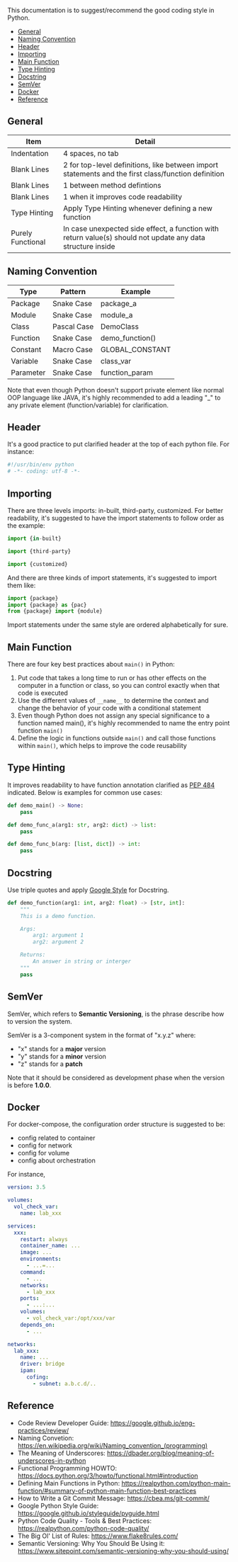 
This documentation is to suggest/recommend the good coding style in Python.

- [General](#general)
- [Naming Convention](#naming-convention)
- [Header](#header)
- [Importing](#importing)
- [Main Function](#main-function)
- [Type Hinting](#type-hinting)
- [Docstring](#docstring)
- [SemVer](#semver)
- [Docker](#docker)
- [Reference](#reference)


## General
| Item | Detail |
| --- | --- |
| Indentation | 4 spaces, no tab |
| Blank Lines | 2 for top-level definitions, like between import statements and the first class/function definition |
| Blank Lines | 1 between method defintions |
| Blank Lines | 1 when it improves code readability |
| Type Hinting | Apply Type Hinting whenever defining a new function |
| Purely Functional | In case unexpected side effect, a function with return value(s) should not update any data structure inside |


## Naming Convention
| Type | Pattern | Example |
| --- | --- | --- |
| Package | Snake Case | package_a |
| Module | Snake Case | module_a |
| Class | Pascal Case | DemoClass |
| Function | Snake Case | demo_function() |
| Constant | Macro Case | GLOBAL_CONSTANT |
| Variable | Snake Case | class_var |
| Parameter | Snake Case | function_param |

Note that even though Python doesn't support private element like normal OOP language like JAVA, it's highly recommended to add a leading "_" to any private element (function/variable) for clarification.


## Header
It's a good practice to put clarified header at the top of each python file. For instance:

```py
#!/usr/bin/env python
# -*- coding: utf-8 -*-
```


## Importing
There are three levels imports: in-built, third-party, customized. For better readability, it's suggested to have the import statements to follow order as the example:

```py
import {in-built}

import {third-party}

import {customized}
```

And there are three kinds of import statements, it's suggested to import them like:

```py
import {package}
import {package} as {pac}
from {package} import {module}
```

Import statements under the same style are ordered alphabetically for sure.


## Main Function
There are four key best practices about `main()` in Python:
1. Put code that takes a long time to run or has other effects on the computer in a function or class, so you can control exactly when that code is executed
2. Use the different values of `__name__` to determine the context and change the behavior of your code with a conditional statement
3. Even though Python does not assign any special significance to a function named main(), it's highly recommended to name the entry point function `main()`
4. Define the logic in functions outside `main()` and call those functions within `main()`, which helps to improve the code reusability


## Type Hinting
It improves readability to have function annotation clarified as [PEP 484](https://www.python.org/dev/peps/pep-0484/) indicated. Below is examples for common use cases:

```py
def demo_main() -> None:
    pass

def demo_func_a(arg1: str, arg2: dict) -> list:
    pass

def demo_func_b(arg: [list, dict]) -> int:
    pass
```


## Docstring
Use triple quotes and apply [Google Style](https://google.github.io/styleguide/pyguide.html) for Docstring.

```py
def demo_function(arg1: int, arg2: float) -> [str, int]:
    """
    This is a demo function.

    Args:
        arg1: argument 1
        arg2: argument 2

    Returns:
        An answer in string or interger
    """
    pass
```


## SemVer
SemVer, which refers to __Semantic Versioning__, is the phrase describe how to version the system.

SemVer is a 3-component system in the format of "x.y.z" where:
- "x" stands for a __major__ version
- "y" stands for a __minor__ version
- "z" stands for a __patch__

Note that it should be considered as development phase when the version is before __1.0.0__.


## Docker
For docker-compose, the configuration order structure is suggested to be:
- config related to container
- config for network
- config for volume
- config about orchestration

For instance,
```yaml
version: 3.5

volumes:
  vol_check_var:
    name: lab_xxx

services:
  xxx:
    restart: always
    container_name: ...
    image: ...
    environments:
      - ...=...
    command:
      - ...
    networks:
      - lab_xxx
    ports:
      - ...:...
    volumes:
      - vol_check_var:/opt/xxx/var
    depends_on:
      - ...

networks:
  lab_xxx:
    name: ...
    driver: bridge
    ipam:
      cofing:
        - subnet: a.b.c.d/..
```


## Reference
- Code Review Developer Guide: https://google.github.io/eng-practices/review/
- Naming Convetion: https://en.wikipedia.org/wiki/Naming_convention_(programming)
- The Meaning of Underscores: https://dbader.org/blog/meaning-of-underscores-in-python
- Functional Programming HOWTO: https://docs.python.org/3/howto/functional.html#introduction
- Defining Main Functions in Python: https://realpython.com/python-main-function/#summary-of-python-main-function-best-practices
- How to Write a Git Commit Message: https://cbea.ms/git-commit/
- Google Python Style Guide: https://google.github.io/styleguide/pyguide.html
- Python Code Quality - Tools & Best Practices: https://realpython.com/python-code-quality/
- The Big Ol' List of Rules: https://www.flake8rules.com/
- Semantic Versioning: Why You Should Be Using it: https://www.sitepoint.com/semantic-versioning-why-you-should-using/
